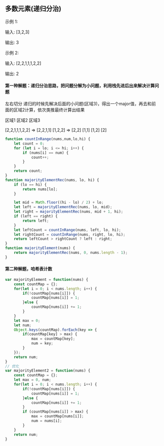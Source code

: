 ## 多数元素(递归分治) ##

示例 1:

输入: [3,2,3]

输出: 3

示例 2:

输入: [2,2,1,1,1,2,2]

输出: 2


#### 第一种解题：递归分治思路，把问题分解为小问题，利用栈先进后出来解决计算问题
左右切分 递归的时候先解决后面的小问题(区域3)，得出一个major值，再去和前面的区域2计算，依次类推最终计算出结果

区域1                区域2                 区域3

[2,2,1,1,1,2,2] => [2,2,1,1] [1,2,2] => [2,2] [1,1]  [1,2] [2]

```javascript
function countInRange(nums,num,lo,hi) {
	let count = 0;
	for (let i = lo; i <= hi; i++) {
		if (nums[i] == num) {
			count++;
		}
	}
	return count;
}
function majorityElementRec(nums, lo, hi) {
	if (lo == hi) {
		return nums[lo];
	}

	let mid = Math.floor((hi - lo) / 2) + lo;
	let left = majorityElementRec(nums, lo, mid);
	let right = majorityElementRec(nums, mid + 1, hi);
	if (left == right) {
		return left;
	}
	let leftCount = countInRange(nums, left, lo, hi);
	let rightCount = countInRange(nums, right, lo, hi);
	return leftCount > rightCount ? left : right;
}
function majorityElement(nums) {
	return majorityElementRec(nums, 0, nums.length - 1);
}
```

#### 第二种解题，哈希表计数

```javascript
var majorityElement = function(nums) {
	const countMap = {};
	for(let i = 0; i < nums.length; i++) {
		if(!countMap[nums[i]]) {
			countMap[nums[i]] = 1;
		}else {
			countMap[nums[i]] += 1;
		}
	}
	let max = 0;
	let num;
	Object.keys(countMap).forEach(key => {
		if(countMap[key] > max) {
			max = countMap[key];
			num = key;
		}
	});
	return num;
}
// 优化
var majorityElement2 = function(nums) {
	const countMap = {};
	let max = 0, num;
	for(let i = 0; i < nums.length; i++) {
		if(!countMap[nums[i]]) {
			countMap[nums[i]] = 1;
		}else {
			countMap[nums[i]] += 1;
		}
		if (countMap[nums[i]] > max) {
			max = countMap[nums[i]];
			num = nums[i];
		}
	}
	return num;
}
```